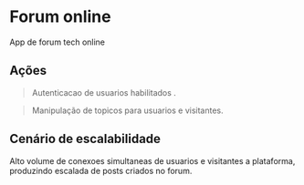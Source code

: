 # Forum online

App de forum tech online

## Ações

> Autenticacao de usuarios habilitados .

>Manipulação de topicos para usuarios e visitantes.

## Cenário de escalabilidade

Alto volume de conexoes simultaneas de usuarios e visitantes a plataforma, produzindo escalada de posts criados no forum.

